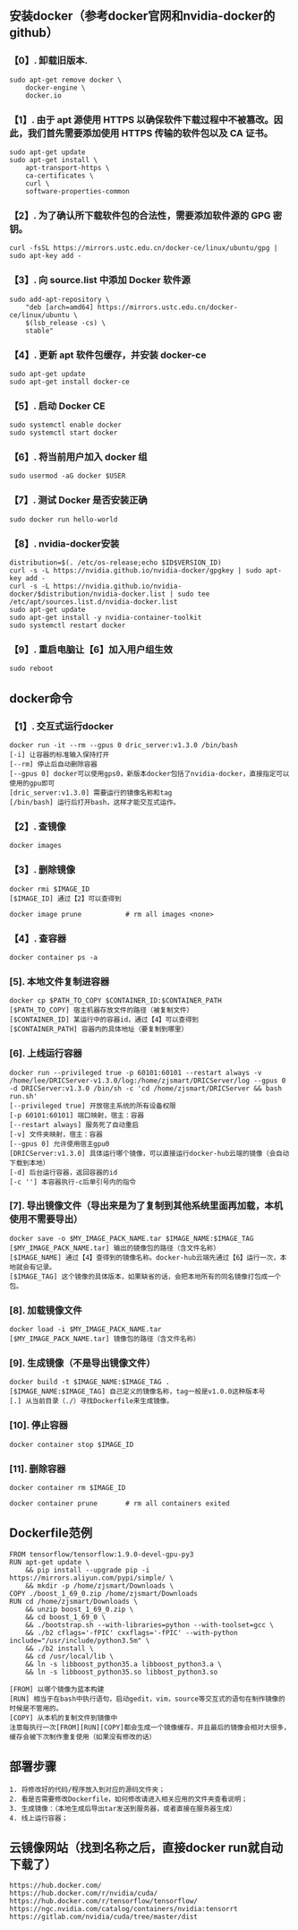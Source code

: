 
## 安装docker（参考docker官网和nvidia-docker的github）

### 【0】. 卸载旧版本.
```
sudo apt-get remove docker \
    docker-engine \
    docker.io
```

### 【1】. 由于 apt 源使用 HTTPS 以确保软件下载过程中不被篡改。因此，我们首先需要添加使用 HTTPS 传输的软件包以及 CA 证书。
```
sudo apt-get update
sudo apt-get install \
    apt-transport-https \
    ca-certificates \
    curl \
    software-properties-common
```

### 【2】. 为了确认所下载软件包的合法性，需要添加软件源的 GPG 密钥。
```
curl -fsSL https://mirrors.ustc.edu.cn/docker-ce/linux/ubuntu/gpg | sudo apt-key add -
```

### 【3】. 向 source.list 中添加 Docker 软件源
```
sudo add-apt-repository \
    "deb [arch=amd64] https://mirrors.ustc.edu.cn/docker-ce/linux/ubuntu \
    $(lsb_release -cs) \
    stable"
```

### 【4】. 更新 apt 软件包缓存，并安装 docker-ce
```
sudo apt-get update
sudo apt-get install docker-ce
```

### 【5】. 启动 Docker CE
```
sudo systemctl enable docker
sudo systemctl start docker
```

### 【6】. 将当前用户加入 docker 组
```
sudo usermod -aG docker $USER
```

### 【7】. 测试 Docker 是否安装正确
```
sudo docker run hello-world
```

### 【8】. nvidia-docker安装
```
distribution=$(. /etc/os-release;echo $ID$VERSION_ID)
curl -s -L https://nvidia.github.io/nvidia-docker/gpgkey | sudo apt-key add -
curl -s -L https://nvidia.github.io/nvidia-docker/$distribution/nvidia-docker.list | sudo tee /etc/apt/sources.list.d/nvidia-docker.list
sudo apt-get update
sudo apt-get install -y nvidia-container-toolkit
sudo systemctl restart docker
```

### 【9】. 重启电脑让【6】加入用户组生效
```
sudo reboot
```



## docker命令

### 【1】. 交互式运行docker
```
docker run -it --rm --gpus 0 dric_server:v1.3.0 /bin/bash
[-i] 让容器的标准输入保持打开
[--rm] 停止后自动删除容器
[--gpus 0] docker可以使用gps0，新版本docker包括了nvidia-docker，直接指定可以使用的gpu即可
[dric_server:v1.3.0] 需要运行的镜像名称和tag
[/bin/bash] 运行后打开bash，这样才能交互式运作。
```

### 【2】. 查镜像
```
docker images
```

### 【3】. 删除镜像
```
docker rmi $IMAGE_ID
[$IMAGE_ID] 通过【2】可以查得到

docker image prune           # rm all images <none>
```

### 【4】. 查容器
```
docker container ps -a
```

### [5]. 本地文件复制进容器
```
docker cp $PATH_TO_COPY $CONTAINER_ID:$CONTAINER_PATH
[$PATH_TO_COPY] 宿主机器存放文件的路径（被复制文件）
[$CONTAINER_ID] 某运行中的容器id，通过【4】可以查得到
[$CONTAINER_PATH] 容器内的具体地址（要复制到哪里）
```

### [6]. 上线运行容器
```
docker run --privileged true -p 60101:60101 --restart always -v /home/lee/DRICServer-v1.3.0/log:/home/zjsmart/DRICServer/log --gpus 0 -d DRICServer:v1.3.0 /bin/sh -c 'cd /home/zjsmart/DRICServer && bash run.sh'
[--privileged true] 开放宿主系统的所有设备权限
[-p 60101:60101] 端口映射，宿主：容器
[--restart always] 服务死了自动重启
[-v] 文件夹映射，宿主：容器
[--gpus 0] 允许使用宿主gpu0
[DRICServer:v1.3.0] 具体运行哪个镜像，可以直接运行docker-hub云端的镜像（会自动下载到本地）
[-d] 后台运行容器，返回容器的id
[-c ''] 本容器执行-c后单引号内的指令 
```

### [7]. 导出镜像文件（导出来是为了复制到其他系统里面再加载，本机使用不需要导出）
```
docker save -o $MY_IMAGE_PACK_NAME.tar $IMAGE_NAME:$IMAGE_TAG
[$MY_IMAGE_PACK_NAME.tar] 输出的镜像包的路径（含文件名称）
[$IMAGE_NAME] 通过【4】查得到的镜像名称。docker-hub云端先通过【6】运行一次，本地就会有记录。
[$IMAGE_TAG] 这个镜像的具体版本，如果缺省的话，会把本地所有的同名镜像打包成一个包。
```

### [8]. 加载镜像文件
```
docker load -i $MY_IMAGE_PACK_NAME.tar
[$MY_IMAGE_PACK_NAME.tar] 镜像包的路径（含文件名称）
```

### [9]. 生成镜像（不是导出镜像文件）
```
docker build -t $IMAGE_NAME:$IMAGE_TAG .
[$IMAGE_NAME:$IMAGE_TAG] 自己定义的镜像名称，tag一般是v1.0.0这种版本号
[.] 从当前目录（./）寻找Dockerfile来生成镜像。
```

### [10]. 停止容器
```
docker container stop $IMAGE_ID
```

### [11]. 删除容器
```
docker container rm $IMAGE_ID

docker container prune       # rm all containers exited
```


## Dockerfile范例
```
FROM tensorflow/tensorflow:1.9.0-devel-gpu-py3
RUN apt-get update \
    && pip install --upgrade pip -i https://mirrors.aliyun.com/pypi/simple/ \
    && mkdir -p /home/zjsmart/Downloads \
COPY ./boost_1_69_0.zip /home/zjsmart/Downloads
RUN cd /home/zjsmart/Downloads \
    && unzip boost_1_69_0.zip \
    && cd boost_1_69_0 \
    && ./bootstrap.sh --with-libraries=python --with-toolset=gcc \
    && ./b2 cflags='-fPIC' cxxflags='-fPIC' --with-python include="/usr/include/python3.5m" \
    && ./b2 install \
    && cd /usr/local/lib \
    && ln -s libboost_python35.a libboost_python3.a \
    && ln -s libboost_python35.so libbost_python3.so

[FROM] 以哪个镜像为蓝本构建
[RUN] 相当于在bash中执行语句，启动gedit，vim，source等交互式的语句在制作镜像的时候是不管用的。
[COPY] 从本机的复制文件到镜像中
注意每执行一次[FROM][RUN][COPY]都会生成一个镜像缓存，并且最后的镜像会相对大很多，缓存会被下次制作重复使用（如果没有修改的话）
```




## 部署步骤
```
1. 将修改好的代码/程序放入到对应的源码文件夹；
2. 看是否需要修改Dockerfile，如何修改请进入相关应用的文件夹查看说明；
3. 生成镜像：（本地生成后导出tar发送到服务器，或者直接在服务器生成）
4. 线上运行容器；
```

## 云镜像网站（找到名称之后，直接docker run就自动下载了）
```
https://hub.docker.com/
https://hub.docker.com/r/nvidia/cuda/
https://hub.docker.com/r/tensorflow/tensorflow/
https://ngc.nvidia.com/catalog/containers/nvidia:tensorrt
https://gitlab.com/nvidia/cuda/tree/master/dist
```
